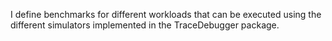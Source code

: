 I define benchmarks for different workloads that can be executed using the different simulators implemented in the TraceDebugger package.